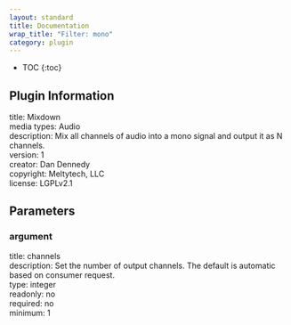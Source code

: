 ```yaml
---
layout: standard
title: Documentation
wrap_title: "Filter: mono"
category: plugin
---
```

* TOC
{:toc}

## Plugin Information

title: Mixdown  
media types:
Audio  
description: Mix all channels of audio into a mono signal and output it as N channels.  
version: 1  
creator: Dan Dennedy  
copyright: Meltytech, LLC  
license: LGPLv2.1  

## Parameters

### argument

title: channels    
description:
Set the number of output channels. The default is automatic based on consumer request.  
type: integer  
readonly: no  
required: no  
minimum: 1  

